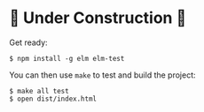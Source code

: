 # 🚧 Under Construction 🚧

Get ready:

```shell
$ npm install -g elm elm-test
```

You can then use `make` to test and build the project:

```shell
$ make all test
$ open dist/index.html
```
